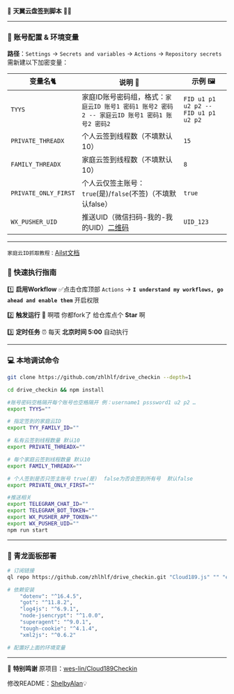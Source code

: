📝 **天翼云盘签到脚本** 🤖✨

---

### 🔑 账号配置 & 环境变量

**路径**：`Settings` → `Secrets and variables` → `Actions` → `Repository secrets`
需新建以下加密变量：


| 变量名🐈             | 说明 📌                                                                                                                                                 | 示例 🖼️                            |
| -------------------- | ------------------------------------------------------------------------------------------------------------------------------------------------------- | ------------------------------------ |
| `TYYS`               | 家庭ID账号密码组，格式：`家庭云ID 账号1 密码1 账号2 密码2 -- 家庭云ID 账号1 密码1 账号2 密码2`                                                       | `FID u1 p1 u2 p2 -- FID u1 p1 u2 p2` |
| `PRIVATE_THREADX`    | 个人云签到线程数（不填默认10）                                                                                                                          | `15`                                 |
| `FAMILY_THREADX`     | 家庭云签到线程数（不填默认10）                                                                                                                          | `8`                                  |
| `PRIVATE_ONLY_FIRST` | 个人云仅签主账号：`true`(是)/`false`(不签)（不填默认false）                                                                                             | `true`                               |
| `WX_PUSHER_UID`      | 推送UID（微信扫码-我的-我的UID）[二维码](https://wxpusher.zjiecode.com/api/qrcode/4Ix7noqD3L7DMBoSlvig3t4hqjFWzPkdHqAYsg8IzkPreW7d8uGUHi9LJO4EcyJg.jpg) | `UID_123`                            |

---

`家庭云ID抓取教程：`[Ailst文档](https://alist.nn.ci/zh/guide/drivers/189.html#%E5%AE%B6%E5%BA%AD%E8%BD%AC%E7%A7%BB)

### 🚀 快速执行指南

1️⃣  **启用Workflow**
✅点击仓库顶部 `Actions` → **`I understand my workflows, go ahead and enable them`** 开启权限

2️⃣  **触发运行**
🌟 啊喂 你都fork了 给仓库点个 **Star** 啊

3️⃣  **定时任务**
⏰ 每天 **北京时间 5:00** 自动执行

---

### 💻 本地调试命令

```bash
git clone https://github.com/zhlhlf/drive_checkin --depth=1

cd drive_checkin && npm install

#账号密码空格隔开每个账号也空格隔开 例：username1 psssword1 u2 p2 …
export TYYS=""

# 指定签到的家庭云ID
export TYY_FAMILY_ID=""

# 私有云签到线程数量 默认10
export PRIVATE_THREADX=""

# 每个家庭云签到线程数量 默认10
export FAMILY_THREADX=""

# 个人签到是否只签主账号 true(是)  false为否会签到所有号  默认false
export PRIVATE_ONLY_FIRST=""

#推送相关
export TELEGRAM_CHAT_ID=""
export TELEGRAM_BOT_TOKEN=""
export WX_PUSHER_APP_TOKEN=""
export WX_PUSHER_UID=""
npm run start
```

---

### 🐉 青龙面板部署

```bash
# 订阅链接
ql repo https://github.com/zhlhlf/drive_checkin.git "Cloud189.js" "" "env.js" "main" "js"

# 依赖安装
    "dotenv": "^16.4.5",
    "got": "^11.8.2",
    "log4js": "^6.9.1",
    "node-jsencrypt": "^1.0.0",
    "superagent": "^9.0.1",
    "tough-cookie": "^4.1.4",
    "xml2js": "^0.6.2"

# 配置好上面的环境变量
```

---

🙏 **特别鸣谢**
原项目：[wes-lin/Cloud189Checkin](https://github.com/wes-lin/Cloud189Checkin)

修改README：[ShelbyAlan](https://github.com/ShelbyAlan)💡
